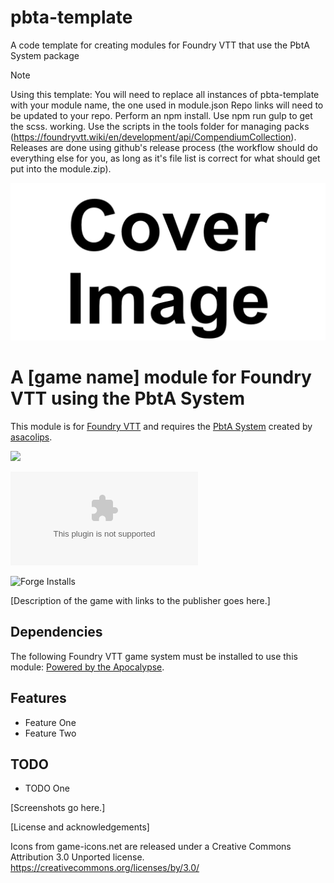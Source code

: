 # pbta-template
A code template for creating modules for Foundry VTT that use the PbtA System package

> [!NOTE]
> Using this template: 
> You will need to replace all instances of pbta-template with your module name, the one used in module.json Repo links will need to be updated to your repo. Perform an npm install. Use npm run gulp to get the scss. working. Use the scripts in the tools folder for managing packs (https://foundryvtt.wiki/en/development/api/CompendiumCollection). Releases are done using github's release process (the workflow should do everything else for you, as long as it's file list is correct for what should get put into the module.zip).

![Cover](assets/cover.webp)

# A [game name] module for Foundry VTT using the PbtA System
This module is for [Foundry VTT](https://foundryvtt.com/) and requires the [PbtA System](https://github.com/asacolips-projects/pbta) created by [asacolips](https://github.com/asacolips).

![](https://img.shields.io/badge/Foundry-v11-informational)
<!--- Downloads @ Latest Badge -->
![Latest Release Download Count](https://img.shields.io/github/downloads/philote/pbta-template/latest/module.zip)
<!--- Forge Bazaar Install % Badge -->
![Forge Installs](https://img.shields.io/badge/dynamic/json?label=Forge%20Installs&query=package.installs&suffix=%25&url=https%3A%2F%2Fforge-vtt.com%2Fapi%2Fbazaar%2Fpackage%pbta-template&colorB=4aa94a)

[Description of the game with links to the publisher goes here.]

## Dependencies

The following Foundry VTT game system must be installed to use this module: [Powered by the Apocalypse](https://foundryvtt.com/packages/pbta).

## Features

- Feature One
- Feature Two

## TODO
- TODO One

[Screenshots go here.]

[License and acknowledgements]

Icons from game-icons.net are released under a Creative Commons Attribution 3.0 Unported license. https://creativecommons.org/licenses/by/3.0/